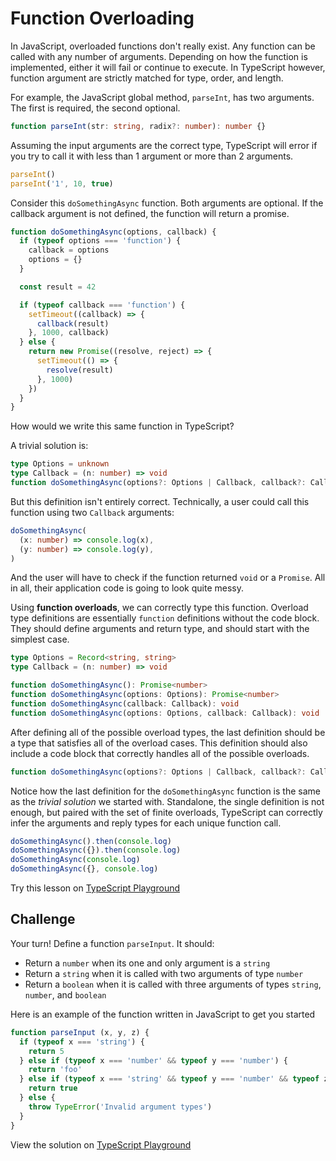 # Function Overloading

In JavaScript, overloaded functions don't really exist. Any function can be called with any number of arguments. Depending on how the function is implemented, either it will fail or continue to execute. In TypeScript however, function argument are strictly matched for type, order, and length.

For example, the JavaScript global method, `parseInt`, has two arguments. The first is required, the second optional.

```ts
function parseInt(str: string, radix?: number): number {}
```

Assuming the input arguments are the correct type, TypeScript will error if you try to call it with less than 1 argument or more than 2 arguments.

```ts
parseInt()
parseInt('1', 10, true)
```

Consider this `doSomethingAsync` function. Both arguments are optional. If the callback argument is not defined, the function will return a promise.

```js
function doSomethingAsync(options, callback) {
  if (typeof options === 'function') {
    callback = options
    options = {}
  }

  const result = 42

  if (typeof callback === 'function') {
    setTimeout((callback) => {
      callback(result)
    }, 1000, callback)
  } else {
    return new Promise((resolve, reject) => {
      setTimeout(() => {
        resolve(result)
      }, 1000)
    })
  }
}
```

How would we write this same function in TypeScript?

A trivial solution is:

```ts
type Options = unknown
type Callback = (n: number) => void
function doSomethingAsync(options?: Options | Callback, callback?: Callback): void | Promise<number> {}
```

But this definition isn't entirely correct. Technically, a user could call this function using two `Callback` arguments:

```ts
doSomethingAsync(
  (x: number) => console.log(x),
  (y: number) => console.log(y),
)
```

And the user will have to check if the function returned `void` or a `Promise`. All in all, their application code is going to look quite messy.

Using **function overloads**, we can correctly type this function. Overload type definitions are essentially `function` definitions without the code block. They should define arguments and return type, and should start with the simplest case.

```ts
type Options = Record<string, string>
type Callback = (n: number) => void

function doSomethingAsync(): Promise<number>
function doSomethingAsync(options: Options): Promise<number>
function doSomethingAsync(callback: Callback): void
function doSomethingAsync(options: Options, callback: Callback): void
```

After defining all of the possible overload types, the last definition should be a type that satisfies all of the overload cases. This definition should also include a code block that correctly handles all of the possible overloads.

```ts
function doSomethingAsync(options?: Options | Callback, callback?: Callback): void | Promise<number> {}
```

Notice how the last definition for the `doSomethingAsync` function is the same as the _trivial solution_ we started with. Standalone, the single definition is not enough, but paired with the set of finite overloads, TypeScript can correctly infer the arguments and reply types for each unique function call.

```ts
doSomethingAsync().then(console.log)
doSomethingAsync({}).then(console.log)
doSomethingAsync(console.log)
doSomethingAsync({}, console.log)
```

Try this lesson on [TypeScript Playground](https://www.typescriptlang.org/play?#code/PTAECUFMBcFcCcB2oBGBDAxga1NA9rgBaSgDue8WAzoXgA5kCW0hRjVoANo4lgFyhC0aHSp8QAc2aFYKAHQY8AW2ABRFmkQBaAILx4ecngAmwDMwCeAKypboFupCoZ4jOtC3lKNesACMWpyaErBoEpBaAGaQaHDwTsDGUbCIGNCMeNp4AG6Q8Jx4aMY8EsDgqjoAIgCyqnJKxgCwAFAt9o6gAPLuGYgcALwQkIrwxgA8VNCuiBIANKCT0xIAfG0OJADCaJyc6NiggwAUiAKIsEooeQCUB8ug2XiMTa3NkSlpvaDGeADKyjCEEo6KgWVKHK4CAAKBiU7EgYzOFzyq1e73SmS+v3+LCBILB9HRfQE3UJVAhoGhyjhCPOl3gKLeqUJmL+SgBuNBGEOGG2u0w-FAWx2eyw5IeTxajI+GO+rPZM2BnMOBN6Yi6PUyVHmPOF-IEQr52DFj2eUuZsuxgIVeK5Ks1AH5iRq+qAAD6C3ki7We-mOj26o0CcXGN0UmHUxF0u4AbxaAEhGJFQId2pA8Em7S7+tnQAByM29XM3WPNONxnWGnCDTNUeNxmsHUDRgC+8dbL3LmugoHiVFgnG7gwALAAmFrxxPJ1Pp0AVkUHHP5tGF4stUDrjfrqgwAAqjDZeFg0EO3J92H1Z9Ftybdc3c-5h17-egVzXm43zfmfgADL-vQHRTbUBIE4bcb1LON4jiZBEEgUgwypbcT17PBOFyeZ4isYYX2vEt33whZd33NMjxPG5+hjW8CJQtDIEfJxn1fZoCPfT9QB-X8mLLZsuPbdsWgtNkcWtJUrjkFhIEQblNVQyA5AKCQmME+UJEVMEWzEiSpMUPpZPkvBFIErEhKtVSbWk3TODkhSlOMlS1K5FttRkqz9MUoA)

## Challenge

Your turn! Define a function `parseInput`. It should:
- Return a `number` when its one and only argument is a `string`
- Return a `string` when it is called with two arguments of type `number`
- Return a `boolean` when it is called with three arguments of types `string`, `number`, and `boolean`

Here is an example of the function written in JavaScript to get you started

```js
function parseInput (x, y, z) {
  if (typeof x === 'string') {
    return 5
  } else if (typeof x === 'number' && typeof y === 'number') {
    return 'foo'
  } else if (typeof x === 'string' && typeof y === 'number' && typeof z === 'boolean') {
    return true
  } else {
    throw TypeError('Invalid argument types')
  }
}
```

View the solution on [TypeScript Playground](https://www.typescriptlang.org/play?#code/PTAECUFMBcFcCcB2oBGBDAxga1NA9rgBaSgDue8WAzoXgA5kCW0hRjVoANo4lgFyhC0aHSp8QAc2aFYKAHQY8AW2ABRFmkQBaAILx4ecngAmwDMwCeAKypboFupCoZ4jOtC3lKNesACMWpyaErBoEpBaAGaQaHDwTsDGUbCIGNCMeNp4AG6Q8Jx4aMY8EsDgqjoAIgCyqnJKxgCwAFAtkSlpGch0aPBUkACSiHSw0AAUAB4CVNCuiBIAlAKIsEooeW0d6ZmgPX2Dw6OTy6vr8AA0oBYna3lLoDNzEpup2929-UMj41MPsyWXa6gFa3C6gABeAhQeDwnBiiHu0Nh8JenR2e0+h2goGOfyeoAAPsDTnlAQB+G5nS7gimoGFwzT3EFnQl4kqspEM5AAbxaoFAjEiOPsjjwQomoAAvNLQAByR4lWULUC85r8-nxOLIACsfNAAF9QJBOP0BUKxiLIGLQBLpZK5cy8rLQAAyF24BxWoUWKUy2WO+BKlV6jUwBDIWWRGGyvWG42mwXCz3W21+hXzZ1uj2i72++3+kmB13uy3W8F5uWc+FB1Xq0Ca8O4eCwSCxo0mki19UsAykUAAFU9qn0FDGsqG2TQ3GMoF6ISUkEQ2MtVCVsZa+paLUUiBm9aluw+B2+Y6jeDXzR3e-gACYDxjj0c-Jcbwtt5lrwBme9Hr5HSPRpcn6XJEU79G+zRAA)